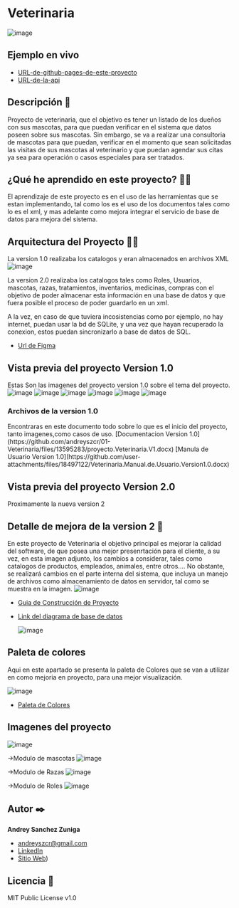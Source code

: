 # Veterinaria
![image](https://github.com/andreyszcr/01-Veterinaria/assets/60619582/d2565432-dddd-4c43-b247-36e213d3ab2d)


## Ejemplo en vivo
- [URL-de-github-pages-de-este-proyecto](URL-de-github-pages-de-este-proyecto)
- [URL-de-la-api](URL-de-la-api)

## Descripción 📑

Proyecto de veterinaria, que el objetivo es tener un listado de los dueños con sus mascotas, para que puedan verificar en 
el sistema que datos poseen sobre sus mascotas. Sin embargo, se va a realizar una consultoria de mascotas para que puedan,
verificar en el momento que sean solicitadas las visitas de sus mascotas al veterinario y que puedan agendar sus citas ya
sea para operación o casos especiales para ser tratados. 

## ¿Qué he aprendido en este proyecto? 🙇🏻 

El aprendizaje de este proyecto es en el uso de las herramientas que se estan implementando, tal como los es el uso de los documentos
tales como lo es el xml, y mas adelante como mejora integrar el servicio de base de datos para mejora del sistema. 

<!--## Tecnologías 🛠-->
<!-- Iconos sacados de: https://github.com/hendrasob/badges/blob/master/README.md y https://github.com/alexandresanlim/Badges4-README.md-Profile -->
<!--[![HTML](https://img.shields.io/badge/Csharp-E34F26?style=for-the-badge&logo=csharp&logoColor=white)](https://es.wikipedia.org/wiki/Csharp)
[![CSS](https://img.shields.io/badge/CSS3-1572B6?style=for-the-badge&logo=css3&logoColor=white)](https://es.wikipedia.org/wiki/CSS)
[![JS](https://img.shields.io/badge/JavaScript-F7DF1E?style=for-the-badge&logo=javascript&logoColor=black)](https://es.wikipedia.org/wiki/JavaScript)-->

## Arquitectura del Proyecto 🙇🏻 

La version 1.0 realizaba los catalogos y eran almacenados en archivos XML 
![image](https://github.com/user-attachments/assets/aa07a1f6-069f-4361-97c9-2cd4929edbf0)

La version 2.0 realizaba los catalogos tales como Roles, Usuarios, mascotas, razas, tratamientos, inventarios, medicinas, compras con el objetivo 
de poder almacenar esta información en una base de datos y que fuera posible el proceso de poder guardarlo en un xml.

A la vez, en caso de que tuviera incosistencias como por ejemplo, no hay internet, puedan usar la bd de SQLite, y una vez que hayan recuperado la 
conexion, estos puedan sincronizarlo a base de datos de SQL.

* [Url de Figma](https://www.figma.com/board/byimnhU2c5Kn3AOD0vnud1/Untitled?node-id=0-1&t=TVnPlqXSb4vJ48pT-1)
## Vista previa del proyecto Version 1.0

Estas Son las imagenes del proyecto version 1.0 sobre el tema del proyecto. 
![image](https://github.com/andreyszcr/01-Veterinaria/assets/60619582/2ad3acbd-c337-4d50-a451-7f462bc2532a)
![image](https://github.com/andreyszcr/01-Veterinaria/assets/60619582/529446da-5580-4673-932a-504fb786731b)
![image](https://github.com/andreyszcr/01-Veterinaria/assets/60619582/4317a70a-36e2-40f6-a1bd-a436b2f225aa)
![image](https://github.com/andreyszcr/01-Veterinaria/assets/60619582/b0e8d2f7-10bd-4422-bd5a-f29dba9596ba)
![image](https://github.com/andreyszcr/01-Veterinaria/assets/60619582/c4b0f57e-2759-4406-9197-f4749058ae9c)
![image](https://github.com/andreyszcr/01-Veterinaria/assets/60619582/3964d1d9-06a8-4d78-83b9-36159980a4b1)

<h3>Archivos de la version 1.0</h3>
Encontraras en este documento todo sobre lo que es el inicio del proyecto, tanto imagenes,como casos de uso.
[Documentacion Version 1.0](https://github.com/andreyszcr/01-Veterinaria/files/13595283/proyecto.Veterinaria.V1.docx)
[Manula de Usuario Version 1.0](https://github.com/user-attachments/files/18497122/Veterinaria.Manual.de.Usuario.Version1.0.docx)



## Vista previa del proyecto Version 2.0
Proximamente la nueva version 2


## Detalle de mejora de la version 2 📑

En este proyecto de Veterinaria el objetivo principal es mejorar la calidad del software, de que posea una mejor presenrtación para el cliente,
a su vez, en esta imagen adjunto, los cambios a considerar, tales como catalogos de productos, empleados, animales, entre otros....
No obstante, se realizará cambios en el parte interna del sistema, que incluya un manejo de archivos como almacenamiento de datos en servidor, tal como se muestra en la imagen.
![image](https://github.com/andreyszcr/01-Veterinaria/assets/60619582/d477928b-cf9b-4949-bd18-9b2b36100116)
* [Guia de Construcción de Proyecto ](https://www.figma.com/file/xAdFvkJKS4VBqgEJQk0nlW/Welcome-to-FigJam?type=whiteboard&node-id=0%3A1&t=GF4DlZBKPjVvtLYs-1)

* [Link del diagrama de base de datos](https://www.figma.com/board/yx5rbfFKH6LxJCDXkwERQx/BD-veterinarias?node-id=0-1&node-type=CANVAS&t=TusXDsHTInJH7HzD-0)
  
  ![image](https://github.com/user-attachments/assets/1378eb39-8871-409c-bc09-d5f09e2d44f3)


## Paleta de colores
Aqui en este apartado se presenta la paleta de Colores que se van a utilizar en como mejoria en proyecto, para una mejor visualización.

![image](https://github.com/andreyszcr/01-Veterinaria/assets/60619582/6c9f87d4-5b8e-4138-868a-2d143ea02513)


* [Paleta de Colores](https://colorhunt.co/palette/191d881450a3337ccfffc436)

## Imagenes del proyecto
![image](https://github.com/user-attachments/assets/94660e2f-759c-4c08-929d-fbf887ba674c)

->Modulo de mascotas 
![image](https://github.com/user-attachments/assets/4b2b1e97-d73c-42f0-81a3-5f4cb5b0353a)

->Modulo de Razas
![image](https://github.com/user-attachments/assets/98f14061-ac18-463c-8fcc-c270d0157edf)

->Modulo de Roles
![image](https://github.com/user-attachments/assets/868fcea6-e7bc-4c6b-955c-6b4e0b2d9ed2)


## Autor ✒️
**Andrey Sanchez Zuniga**

* [andreyszcr@gmail.com](andreyszcr@gmail.com)
* [LinkedIn](https://www.linkedin.com/in/andreysz/)
* [Sitio Web](https://andreyszcr.netlify.app/))

<!--## Instalación 
Este proyecto no necesita de instalación. Simplemente abre la carpeta o haz doble click en el .html-->
  
## Licencia 📄
MIT Public License v1.0
